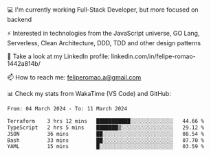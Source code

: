 💻 I'm currently working Full-Stack Developer, but more focused on backend

⚡ Interested in technologies from the JavaScript universe, GO Lang, Serverless, Clean Architecture, DDD, TDD and other design patterns

👥 Take a look at my LinkedIn profile: linkedin.com/in/felipe-romao-1442a814b/

📫 How to reach me: feliperomao.a@gmail.com

📊 Check my stats from WakaTime (VS Code) and GitHub:

<!--START_SECTION:waka-->

```txt
From: 04 March 2024 - To: 11 March 2024

Terraform    3 hrs 12 mins   ███████████░░░░░░░░░░░░░░   44.66 %
TypeScript   2 hrs 5 mins    ███████▒░░░░░░░░░░░░░░░░░   29.12 %
JSON         36 mins         ██░░░░░░░░░░░░░░░░░░░░░░░   08.54 %
Bash         33 mins         ██░░░░░░░░░░░░░░░░░░░░░░░   07.70 %
YAML         15 mins         █░░░░░░░░░░░░░░░░░░░░░░░░   03.59 %
```

<!--END_SECTION:waka-->
